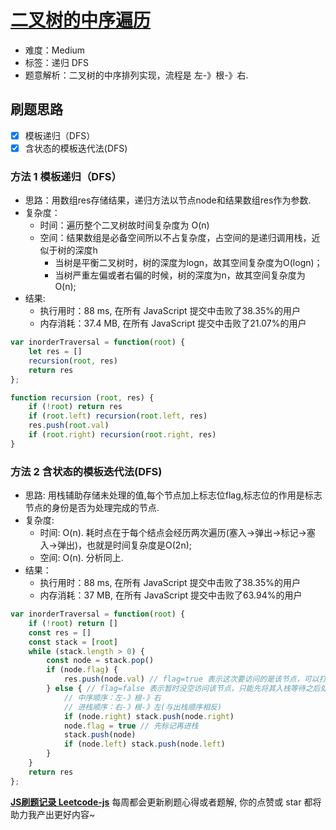 # [二叉树的中序遍历](https://leetcode-cn.com/problems/binary-tree-inorder-traversal/)

- 难度：Medium
- 标签：递归 DFS
- 题意解析：二叉树的中序排列实现，流程是 左-》根-》右.

## 刷题思路

- [x] 模板递归（DFS）
- [x] 含状态的模板迭代法(DFS)

### 方法 1 模板递归（DFS）

- 思路：用数组res存储结果，递归方法以节点node和结果数组res作为参数.
- 复杂度：
    - 时间：遍历整个二叉树故时间复杂度为 O(n)
    - 空间：结果数组是必备空间所以不占复杂度，占空间的是递归调用栈，近似于树的深度h
        - 当树是平衡二叉树时，树的深度为logn，故其空间复杂度为O(logn)；
        - 当树严重左偏或者右偏的时候，树的深度为n，故其空间复杂度为O(n);
- 结果:
    - 执行用时：88 ms, 在所有 JavaScript 提交中击败了38.35%的用户
    - 内存消耗：37.4 MB, 在所有 JavaScript 提交中击败了21.07%的用户

``` js
var inorderTraversal = function(root) {
    let res = []
    recursion(root, res)
    return res
};

function recursion (root, res) {
    if (!root) return res
    if (root.left) recursion(root.left, res)
    res.push(root.val)
    if (root.right) recursion(root.right, res)
}
```

### 方法 2 含状态的模板迭代法(DFS)

- 思路: 用栈辅助存储未处理的值,每个节点加上标志位flag,标志位的作用是标志节点的身份是否为处理完成的节点.
- 复杂度:
    - 时间: O(n). 耗时点在于每个结点会经历两次遍历(塞入->弹出->标记->塞入->弹出)，也就是时间复杂度是O(2n);
    - 空间: O(n). 分析同上.
- 结果：
    - 执行用时：88 ms, 在所有 JavaScript 提交中击败了38.35%的用户
    - 内存消耗：37 MB, 在所有 JavaScript 提交中击败了63.94%的用户

``` js
var inorderTraversal = function(root) {
    if (!root) return []
    const res = []
    const stack = [root]
    while (stack.length > 0) {
        const node = stack.pop()
        if (node.flag) {
            res.push(node.val) // flag=true 表示这次要访问的是该节点，可以打印或者做其他处理
        } else { // flag=false 表示暂时没空访问该节点，只能先将其入栈等待之后处理
            // 中序顺序：左-》根-》右
            // 进栈顺序：右-》根-》左(与出栈顺序相反)
            if (node.right) stack.push(node.right)
            node.flag = true // 先标记再进栈
            stack.push(node)
            if (node.left) stack.push(node.left)
        }
    }
    return res
};
```

**[JS刷题记录 Leetcode-js](https://github.com/Nodreame/leetcode-js)** 每周都会更新刷题心得或者题解, 你的点赞或 star 都将助力我产出更好内容~
